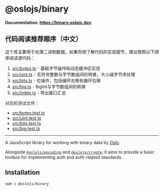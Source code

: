 # @oslojs/binary

**Documentation: https://binary.oslojs.dev**

## 代码阅读推荐顺序（中文）

这个库主要用于处理二进制数据。如果你想了解代码的实现细节，建议按照以下顺序阅读源代码：

1. [src/bytes.ts](./src/bytes.ts) - 基础字节操作和动态缓冲区实现
2. [src/uint.ts](./src/uint.ts) - 无符号整数与字节数组间的转换，大小端字节序处理
3. [src/bits.ts](./src/bits.ts) - 位操作，包括循环左移和循环右移
4. [src/big.ts](./src/big.ts) - BigInt与字节数组间的转换
5. [src/index.ts](./src/index.ts) - 导出接口汇总

对应的测试文件：

- [src/bytes.test.ts](./src/bytes.test.ts)
- [src/uint.test.ts](./src/uint.test.ts)
- [src/bits.test.ts](./src/bits.test.ts)
- [src/big.test.ts](./src/big.test.ts)

---

A JavaScript library for working with binary data by [Oslo](https://oslojs.dev).

Alongside [`@oslojs/encoding`](https://encoding.oslojs.dev) and [`@oslojs/crypto`](https://crypto.oslojs.dev), it aims to provide a basic toolbox for implementing auth and auth-related standards.

## Installation

```
npm i @oslojs/binary
```
